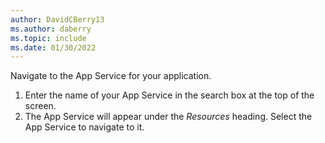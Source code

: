 ```yaml
---
author: DavidCBerry13
ms.author: daberry
ms.topic: include
ms.date: 01/30/2022
---
```

Navigate to the App Service for your application.

1. Enter the name of your App Service in the search box at the top of the screen.
1. The App Service will appear under the *Resources* heading.  Select the App Service to navigate to it.